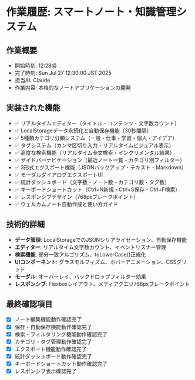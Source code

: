 # 作業履歴: スマートノート・知識管理システム

## 作業概要
- 開始時刻: 12:28頃
- 完了時刻: Sun Jul 27 12:30:00 JST 2025
- 担当AI: Claude
- 作業内容: 本格的なノートアプリケーションの開発

## 実装された機能
- ✅ リアルタイムエディター（タイトル・コンテンツ・文字数カウント）
- ✅ LocalStorageデータ永続化と自動保存機能（30秒間隔）
- ✅ 5種類カテゴリ分類システム（一般・仕事・学習・個人・アイデア）
- ✅ タグシステム（カンマ区切り入力・リアルタイムビジュアル表示）
- ✅ 高度な検索機能（リアルタイム全文検索・インクリメンタル結果）
- ✅ サイドバーナビゲーション（最近ノート一覧・カテゴリ別フィルター）
- ✅ 3形式エクスポート機能（JSONバックアップ・テキスト・Markdown）
- ✅ モーダルダイアログエクスポートUI
- ✅ 統計ダッシュボード（文字数・ノート数・カテゴリ数・タグ数）
- ✅ キーボードショートカット（Ctrl+N新規・Ctrl+S保存・Ctrl+F検索）
- ✅ レスポンシブデザイン（768pxブレークポイント）
- ✅ ウェルカムノート自動作成と使い方ガイド

## 技術的詳細
- **データ管理**: LocalStorageでのJSONシリアライゼーション、自動保存機能
- **エディター**: リアルタイム文字数カウント、イベントリスナー管理
- **検索機能**: 部分一致アルゴリズム、toLowerCase()正規化
- **UIコンポーネント**: グラスモルフィズム、ホバーアニメーション、CSSグリッド
- **モーダル**: オーバーレイ、バックドロップフィルター効果
- **レスポンシブ**: Flexboxレイアウト、メディアクエリ768pxブレークポイント

## 最終確認項目
- [x] ノート編集機能動作確認完了
- [x] 保存・自動保存機能動作確認完了
- [x] 検索・フィルタリング機能動作確認完了
- [x] カテゴリ・タグ管理動作確認完了
- [x] エクスポート機能動作確認完了
- [x] 統計ダッシュボード動作確認完了
- [x] キーボードショートカット動作確認完了
- [x] レスポンシブ表示確認完了